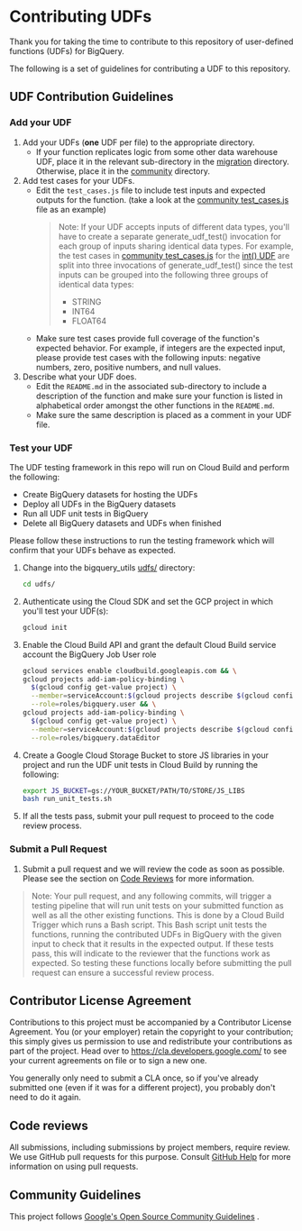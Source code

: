# Contributing UDFs

Thank you for taking the time to contribute to this repository of user-defined
functions (UDFs) for BigQuery.

The following is a set of guidelines for contributing a UDF to this repository.

## UDF Contribution Guidelines

### Add your UDF

1. Add your UDFs (**one** UDF per file) to the appropriate directory.
    * If your function replicates logic from some other data warehouse UDF,
      place it in the relevant sub-directory in the
      [migration](/udfs/migration) directory. Otherwise, place it in the
      [community](/udfs/community) directory.
1. Add test cases for your UDFs.
    * Edit the `test_cases.js` file to include test inputs and expected outputs
      for the function. (take a look at the
      [community test_cases.js](community/test_cases.js) file as an example)
      > Note: If your UDF accepts inputs of different data types, you'll have to
      > create a separate generate_udf_test() invocation for each group of
      > inputs sharing identical data types. For example, the test cases in
      > [community test_cases.js](community/test_cases.js) for the
      > [int() UDF](community/int.sqlx) are split into three invocations of
      > generate_udf_test() since the test inputs can be grouped into the
      > following three groups of identical data types:
      >   * STRING
      >   * INT64
      >   * FLOAT64
    * Make sure test cases provide full coverage of the function's expected
      behavior. For example, if integers are the expected input, please provide
      test cases with the following inputs: negative numbers, zero, positive
      numbers, and null values.
1. Describe what your UDF does.
    * Edit the `README.md` in the associated sub-directory to include a
      description of the function and make sure your function is listed in
      alphabetical order amongst the other functions in the `README.md`.
    * Make sure the same description is placed as a comment in your UDF file.

### Test your UDF

The UDF testing framework in this repo will run on Cloud Build and perform the
following:

* Create BigQuery datasets for hosting the UDFs
* Deploy all UDFs in the BigQuery datasets
* Run all UDF unit tests in BigQuery
* Delete all BigQuery datasets and UDFs when finished

Please follow these instructions to run the testing framework which will confirm
that your UDFs behave as expected.

1. Change into the bigquery_utils [udfs/](./) directory:
   ```bash
   cd udfs/
   ```

1. Authenticate using the Cloud SDK and set the GCP project in which you'll test
   your UDF(s):

   ```bash 
   gcloud init
   ```

1. Enable the Cloud Build API and grant the default Cloud Build service account
   the BigQuery Job User role
   ```bash
   gcloud services enable cloudbuild.googleapis.com && \
   gcloud projects add-iam-policy-binding \
     $(gcloud config get-value project) \
     --member=serviceAccount:$(gcloud projects describe $(gcloud config get-value project) --format="value(projectNumber)")"@cloudbuild.gserviceaccount.com" \
     --role=roles/bigquery.user && \
   gcloud projects add-iam-policy-binding \
     $(gcloud config get-value project) \
     --member=serviceAccount:$(gcloud projects describe $(gcloud config get-value project) --format="value(projectNumber)")"@cloudbuild.gserviceaccount.com" \
     --role=roles/bigquery.dataEditor
   ```

1. Create a Google Cloud Storage Bucket to store JS libraries in your project and run the UDF unit tests in Cloud Build by running the following:

   ```bash
   export JS_BUCKET=gs://YOUR_BUCKET/PATH/TO/STORE/JS_LIBS
   bash run_unit_tests.sh
   ```

1. If all the tests pass, submit your pull request to proceed to the code review
   process.

### Submit a Pull Request

1. Submit a pull request and we will review the code as soon as possible. Please
   see the section on [Code Reviews](#code-reviews) for more information.

> Note: Your pull request, and any following commits, will trigger a testing
> pipeline that will run unit tests on your submitted function as well as all
> the other existing functions. This is done by a Cloud Build Trigger which runs
> a Bash script. This Bash script unit tests the functions, running the
> contributed UDFs in BigQuery with the given input to check that it results in
> the expected output. If these tests pass, this will indicate to the reviewer
> that the functions work as expected. So testing these functions locally before
> submitting the pull request can ensure a successful review process.

## Contributor License Agreement

Contributions to this project must be accompanied by a Contributor License
Agreement. You (or your employer) retain the copyright to your contribution;
this simply gives us permission to use and redistribute your contributions as
part of the project. Head over to <https://cla.developers.google.com/> to see
your current agreements on file or to sign a new one.

You generally only need to submit a CLA once, so if you've already submitted one
(even if it was for a different project), you probably don't need to do it
again.

## Code reviews

All submissions, including submissions by project members, require review. We
use GitHub pull requests for this purpose. Consult
[GitHub Help](https://help.github.com/articles/about-pull-requests/) for more
information on using pull requests.

## Community Guidelines

This project follows
[Google's Open Source Community Guidelines](https://opensource.google.com/conduct/)
.
